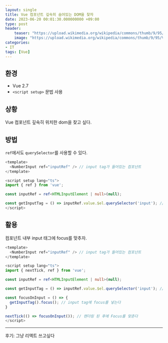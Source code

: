 ```yaml
---
layout: single
title: Vue 컴포넌트 깊숙히 숨어있는 DOM을 찾자
date: 2023-06-20 00:01:30.000000000 +09:00
type: post
header:
    teaser: "https://upload.wikimedia.org/wikipedia/commons/thumb/9/95/Vue.js_Logo_2.svg/1200px-Vue.js_Logo_2.svg.png"
    image: "https://upload.wikimedia.org/wikipedia/commons/thumb/9/95/Vue.js_Logo_2.svg/1200px-Vue.js_Logo_2.svg.png"
categories:
- IT
tags: [Vue]
---
```


## 환경
* Vue 2.7
* `<script setup>` 문법 사용

## 상황

Vue 컴포넌트 깊숙히 위치한 dom을 찾고 싶다.

## 방법

`ref`에서도 `querySelector`를 사용할 수 있다.

```typescript
<template>
  <NumberInput ref="inputRef" /> // input tag가 들어있는 컴포넌트
</template>

<script setup lang="ts">
import { ref } from 'vue';

const inputRef = ref<HTMLInputElement | null>(null);

const getInputTag = () => inputRef.value.$el.querySelector('input'); // DOM API의 querySelector와 동일하게 사용하면 된다.
</script>
```

## 활용

컴포넌트 내부 input 태그에 focus를 맞추자.

```typescript
<template>
  <NumberInput ref="inputRef" /> // input tag가 들어있는 컴포넌트
</template>

<script setup lang="ts">
import { nextTick, ref } from 'vue';

const inputRef = ref<HTMLInputElement | null>(null);

const getInputTag = () => inputRef.value.$el.querySelector('input'); // DOM API의 querySelector와 동일하게 사용하면 된다.

const focusOnInput = () => {
  getInputTag().focus(); // input tag에 focus를 넣는다
}

nextTick(() => focusOnInput()); // 렌더링 된 후에 Focus를 맞춘다
</script>
```

----

후기: 그냥 리액트 쓰고싶다